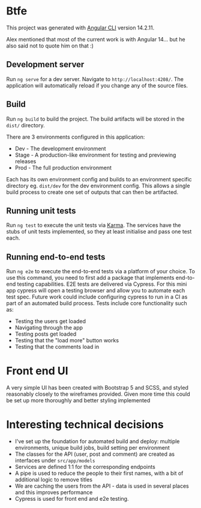 # Btfe

This project was generated with [Angular CLI](https://github.com/angular/angular-cli) version 14.2.11.

Alex mentioned that most of the current work is with Angular 14... but he also said not to quote him on that :)

## Development server

Run `ng serve` for a dev server. Navigate to `http://localhost:4208/`. The application will automatically reload if you change any of the source files.


## Build

Run `ng build` to build the project. The build artifacts will be stored in the `dist/` directory.

There are 3 environments configured in this application:
- Dev - The development environment
- Stage - A production-like environment for testing and previewing releases
- Prod - The full production environment

Each has its own environment config and builds to an environment specific directory 
eg. `dist/dev` for the dev environment config.
This allows a single build process to create one set of outputs that can then be artifacted.



## Running unit tests

Run `ng test` to execute the unit tests via [Karma](https://karma-runner.github.io).
The services have the stubs of unit tests implemented, so they at least initialise and pass one test each.


## Running end-to-end tests

Run `ng e2e` to execute the end-to-end tests via a platform of your choice. To use this command, you need to first add a package that implements end-to-end testing capabilities.
E2E tests are delivered via Cypress. For this mini app cypress will open a testing browser and allow you to automate each test spec.
Future work could include configuring cypress to run in a CI as part of an automated build process.
Tests include core functionality such as:
- Testing the users get loaded
- Navigating through the app
- Testing posts get loaded
- Testing that the "load more" button works
- Testing that the comments load in



# Front end UI
A very simple UI has been created with Bootstrap 5 and SCSS, and styled reasonably closely to the wireframes provided.
Given more time this could be set up more thoroughly and better styling implemented

# Interesting technical decisions
- I've set up the foundation for automated build and deploy: multiple environments, unique build jobs, build setting per environment
- The classes for the API (user, post and comment) are created as interfaces under `src/app/models`
- Services are defined 1:1 for the corresponding endpoints
- A pipe is used to reduce the people to their first names, with a bit of additional logic to remove titles
- We are caching the users from the API - data is used in several places and this improves performance
- Cypress is used for front end and e2e testing. 
